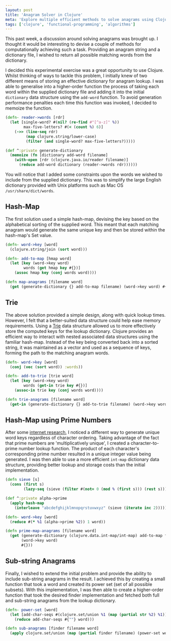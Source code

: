 ```yaml
---
layout: post
title: 'Anagram Solver in Clojure'
meta: 'Explore multiple efficient methods to solve anagrams using Clojure, including Hash-Map, Trie, and Prime Number approaches.'
tags: ['clojure', 'functional-programming', 'algorithms']
---
```


This past week, a discussion around solving anagrams was brought up.
I thought it would be interesting to devise a couple of methods for computationally achieving such a task.
Providing an anagram string and a dictionary file, I wished to return all possible matching words from the dictionary.

<!--more-->

I decided this experimental exercise was a great opportunity to use Clojure.
Whilst thinking of ways to tackle this problem, I initially knew of two different means of storing an effective dictionary for anagram lookup.
I was able to generalise into a higher-order function the process of taking each word within the supplied dictionary file and adding it into the initial `dictionary` data structure using the `add-word` function.
To avoid generation performance penalties each time this function was invoked, I decided to memoize the function.

```clojure
(defn- reader->words [rdr]
  (let [single-word? #(nil? (re-find #"[^a-z]" %))
        max-five-letters? #(< (count %) 6)]
    (->> (line-seq rdr)
         (map clojure.string/lower-case)
         (filter (and single-word? max-five-letters?)))))

(def ^:private generate-dictionary
  (memoize (fn [dictionary add-word filename]
    (with-open [rdr (clojure.java.io/reader filename)]
      (reduce add-word dictionary (reader->words rdr))))))
```

You will notice that I added some constraints upon the words we wished to include from the supplied dictionary.
This was to simplify the large English dictionary provided with Unix platforms such as Mac OS `/usr/share/dict/words`.

## Hash-Map

The first solution used a simple hash-map, devising the key based on the alphabetical sorting of the supplied word.
This meant that each matching anagram would generate the same unique key and then be stored within the hash-map's Set value.

```clojure
(defn- word->key [word]
  (clojure.string/join (sort word)))

(defn- add-to-map [hmap word]
  (let [key (word->key word)
        words (get hmap key #{})]
    (assoc hmap key (conj words word))))

(defn map-anagrams [filename word]
  (get (generate-dictionary {} add-to-map filename) (word->key word) #{}))
```

## Trie

The above solution provided a simple design, along with quick lookup times.
However, I felt that a better-suited data structure could help ease memory requirements.
Using a [Trie](https://en.wikipedia.org/wiki/Trie) data structure allowed us to more effectively store the computed keys for the lookup dictionary.
Clojure provides an efficient way to interact with nested associated data structures using the familiar hash-map.
Instead of the key being converted back into a sorted string, it was maintained as a vector and used as a sequence of keys, forming the path to the matching anagram words.

```clojure
(defn- word->key [word]
  (conj (vec (sort word)) :words))

(defn- add-to-trie [trie word]
  (let [key (word->key word)
        words (get-in trie key #{})]
    (assoc-in trie key (conj words word))))

(defn trie-anagrams [filename word]
  (get-in (generate-dictionary {} add-to-trie filename) (word->key word) #{}))
```

## Hash-Map using Prime Numbers

After some [internet research](http://stackoverflow.com/a/28948975), I noticed a different way to generate unique word keys regardless of character ordering.
Taking advantage of the fact that prime numbers are 'multiplicatively unique', I created a character-to-prime number lookup function.
The product of each character's corresponding prime number resulted in a unique integer value being generated.
I was then able to use a more efficient `int-map` dictionary data structure, providing better lookup and storage costs than the initial implementation.

```clojure
(defn sieve [s]
  (cons (first s)
        (lazy-seq (sieve (filter #(not= 0 (mod % (first s))) (rest s))))))

(def ^:private alpha->prime
  (apply hash-map
    (interleave "abcdefghijklmnopqrstuvwxyz" (sieve (iterate inc 2)))))

(defn- word->key [word]
  (reduce #(* %1 (alpha->prime %2)) 1 word))

(defn prime-map-anagrams [filename word]
  (get (generate-dictionary (clojure.data.int-map/int-map) add-to-map filename)
       (word->key word)
       #{}))
```

## Sub-string Anagrams

Finally, I wished to extend the initial problem and provide the ability to include sub-string anagrams in the result.
I achieved this by creating a small function that took a word and created its power set (set of all possible subsets).
With this implementation, I was then able to create a higher-order function that took the desired finder implementation and fetched both full and sub-string anagrams from the lookup dictionary.

```clojure
(defn- power-set [word]
  (let [add-char-seqs #(clojure.set/union %1 (map (partial str %2) %1))]
    (reduce add-char-seqs #{""} word)))

(defn sub-anagrams [finder filename word]
  (apply clojure.set/union (map (partial finder filename) (power-set word))))
```
